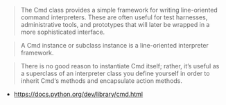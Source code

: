 > The Cmd class provides a simple framework for writing line-oriented command interpreters. These are often useful for test harnesses, administrative tools, and prototypes that will later be wrapped in a more sophisticated interface.

> A Cmd instance or subclass instance is a line-oriented interpreter framework.

> There is no good reason to instantiate Cmd itself; rather, it’s useful as a superclass of an interpreter class you define yourself in order to inherit Cmd‘s methods and encapsulate action methods.

* https://docs.python.org/dev/library/cmd.html
